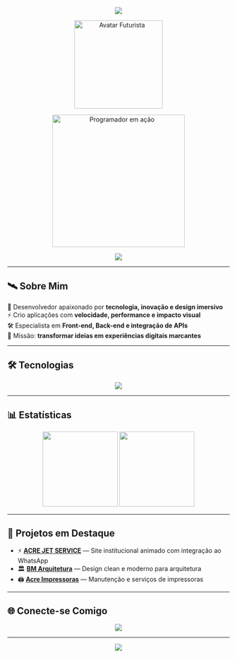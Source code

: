 <!-- Cabeçalho Futurista -->
<p align="center">
  <img src="https://capsule-render.vercel.app/api?type=waving&color=0:00FFEE,100:FF00EE&height=180&section=header&text=Lucas%20Lima&fontSize=45&fontColor=FFFFFF&animation=twinkling&fontAlignY=35" />
</p>

<!-- Avatar Futurista Animado -->
<p align="center">
  <img src="URL_DO_SEU_GIF.gif" alt="Avatar Futurista" width="200" />
</p>

<!-- GIF de Programador -->
<p align="center">
  <img src="https://i.gifer.com/5RVW.gif" alt="Programador em ação" width="300" />
</p>

<!-- Texto Animado Terminal -->
<p align="center">
  <img src="https://readme-typing-svg.herokuapp.com?font=Share+Tech+Mono&size=20&duration=2500&pause=1000&color=00FFFF&center=true&vCenter=true&width=800&lines=Iniciando+Sistema...;Carregando+Componentes...;Status%3A+Online;Bem-vindo+ao+meu+perfil!" />
</p>

---

## 🛰️ Sobre Mim
🚀 Desenvolvedor apaixonado por **tecnologia, inovação e design imersivo**  
⚡ Crio aplicações com **velocidade, performance e impacto visual**  
🛠 Especialista em **Front-end, Back-end e integração de APIs**  
🎯 Missão: **transformar ideias em experiências digitais marcantes**  

---

## 🛠 Tecnologias
<p align="center">
  <img src="https://skillicons.dev/icons?i=html,css,javascript,git,github" />
</p>

---

## 📊 Estatísticas
<div align="center">
  <img src="https://github-readme-stats.vercel.app/api?username=LLM20&show_icons=true&theme=chartreuse-dark&hide_border=true&bg_color=0,000000,130F40&title_color=00FFFF&icon_color=FF00FF&text_color=FFFFFF" height="170em" />
  <img src="https://github-readme-streak-stats.herokuapp.com/?user=LLM20&theme=chartreuse-dark&hide_border=true&background=000000&ring=FF00FF&fire=00FFFF&currStreakLabel=FFFFFF" height="170em" />
</div>

---

## 🚀 Projetos em Destaque
- ⚡ [**ACRE JET SERVICE**](https://github.com/LLM20/acre-jet-service) — Site institucional animado com integração ao WhatsApp  
- 🏛 [**BM Arquitetura**](https://github.com/LLM20/bm-arquitetura) — Design clean e moderno para arquitetura  
- 🖨 [**Acre Impressoras**](https://github.com/LLM20/Acre-impressoras-.git) — Manutenção e serviços de impressoras  

---

## 🌐 Conecte-se Comigo
<p align="center">
  <a href="https://github.com/LLM20"><img src="https://img.shields.io/badge/GitHub-0D1117?style=for-the-badge&logo=github&logoColor=white" /></a>
</p>

---

<!-- Rodapé Neon -->
<p align="center">
  <img src="https://capsule-render.vercel.app/api?type=waving&color=0:00ffff,100:ff00ff&height=120&section=footer" />
</p>

